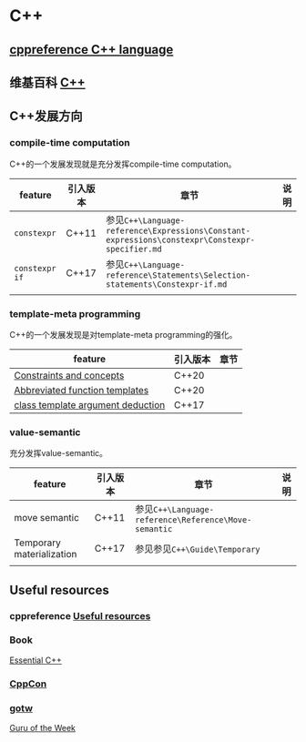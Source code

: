 # C++



## [cppreference C++ language](https://en.cppreference.com/w/cpp/language)



## 维基百科 [C++](https://en.wikipedia.org/wiki/C%2B%2B) 



## C++发展方向

### compile-time computation

C++的一个发展发现就是充分发挥compile-time computation。

| feature        | 引入版本 | 章节                                                         | 说明 |
| -------------- | -------- | ------------------------------------------------------------ | ---- |
| `constexpr`    | C++11    | 参见`C++\Language-reference\Expressions\Constant-expressions\constexpr\Constexpr-specifier.md` |      |
| `constexpr if` | C++17    | 参见`C++\Language-reference\Statements\Selection-statements\Constexpr-if.md` |      |
|                |          |                                                              |      |

### template-meta programming

C++的一个发展发现是对template-meta programming的强化。

| feature                                                      | 引入版本 | 章节 |
| ------------------------------------------------------------ | -------- | ---- |
| [Constraints and concepts](https://en.cppreference.com/w/cpp/language/constraints) | C++20    |      |
| [Abbreviated function templates](https://en.cppreference.com/w/cpp/language/function_template#Abbreviated_function_template) | C++20    |      |
| [class template argument deduction](https://en.cppreference.com/w/cpp/language/class_template_argument_deduction) | C++17    |      |



### value-semantic

充分发挥value-semantic。

| feature                   | 引入版本 | 章节                                                 | 说明 |
| ------------------------- | -------- | ---------------------------------------------------- | ---- |
| move semantic             | C++11    | 参见`C++\Language-reference\Reference\Move-semantic` |      |
| Temporary materialization | C++17    | 参见参见`C++\Guide\Temporary`                        |      |
|                           |          |                                                      |      |





## Useful resources



### cppreference [Useful resources](https://en.cppreference.com/w/cpp/links)



### Book

[Essential C++](https://www.programming-books.io/essential/cpp/)



### [CppCon](https://cppcon.org/)



### [gotw](http://www.gotw.ca/)

[Guru of the Week](http://www.gotw.ca/gotw/)